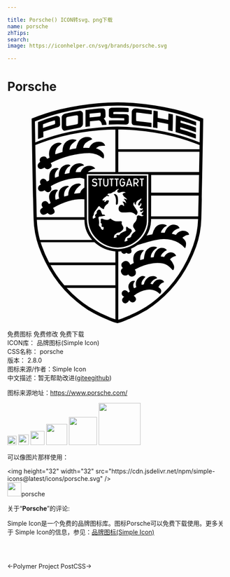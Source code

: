```yaml
---

title: Porsche() ICON转svg、png下载
name: porsche
zhTips: 
search: 
image: https://iconhelper.cn/svg/brands/porsche.svg

---
```


# Porsche  <small style="font-size: 60%;font-weight: 100"></small>

<div id="svg" class="svg-wrap">
<svg role="img" viewBox="0 0 24 24" xmlns="http://www.w3.org/2000/svg"><title>Porsche icon</title><path d="M11.972 0A25.68 25.68 0 0 0 9.93.091a27.858 27.858 0 0 0-4.248.685 23.565 23.565 0 0 0-2.975.966l-.06.022s.118 7.243.21 10.831a9.934 9.934 0 0 0 .569 3.098 14.899 14.899 0 0 0 1.622 3.214A12.884 12.884 0 0 0 7.56 21.66a11.234 11.234 0 0 0 1.192.873 15.214 15.214 0 0 0 2.038 1.031c.233.098.436.192.62.255A4.58 4.58 0 0 0 12 24a4.58 4.58 0 0 0 .59-.182c.182-.063.387-.156.62-.255a15.22 15.22 0 0 0 2.037-1.031 11.25 11.25 0 0 0 1.194-.873 12.88 12.88 0 0 0 2.511-2.752 14.889 14.889 0 0 0 1.622-3.214 9.934 9.934 0 0 0 .57-3.098c.091-3.588.21-10.827.21-10.827a.635.635 0 0 0-.057-.026 23.564 23.564 0 0 0-2.976-.966 27.856 27.856 0 0 0-4.248-.684A26.068 26.068 0 0 0 12.031 0zm0 .361h.057c.679.008 1.288.03 1.963.09a26.585 26.585 0 0 1 4.084.663 22.53 22.53 0 0 1 2.861.937.619.619 0 0 1 .057.025l-.038 2.274a.113.113 0 0 0-.019-.01 22.55 22.55 0 0 0-2.86-.937 26.61 26.61 0 0 0-4.085-.662c-.675-.06-1.281-.1-1.96-.108h-.058c-.679.009-1.29.048-1.965.108a26.608 26.608 0 0 0-4.084.665 22.547 22.547 0 0 0-2.861.938.116.116 0 0 0-.02.01l-.038-2.281.058-.022a22.527 22.527 0 0 1 2.86-.937A26.581 26.581 0 0 1 10.01.45c.675-.06 1.284-.08 1.963-.089zm.288.216a16.633 16.633 0 0 0-.902.008c-.121.005-.288.109-.29.23l-.007.648c-.002.132.172.236.305.239.462.01.87.002 1.318.03.033.003.062.023.062.056l-.003.13a.042.042 0 0 1-.045.046c-.521 0-1.066-.025-1.593.017-.028.002-.027-.005-.028.023l-.024.384-.002.03a16.318 16.318 0 0 1 1.882 0 .32.32 0 0 0 .305-.262l.006-.627c0-.129-.158-.224-.261-.23-.442-.028-.945-.013-1.394-.025a.046.046 0 0 1-.044-.05l.009-.145c0-.028.019-.036.047-.037.444-.016 1.107.005 1.562.019a.072.072 0 0 0 .06-.07V.674c0-.017-.032-.067-.063-.068V.605a33.113 33.113 0 0 0-.9-.028zm-1.88.064c-.423.008-1.341.125-1.862.19L8.515 2.64v.023l.47-.06a.014.014 0 0 0 .01-.006.014.014 0 0 0 .003-.01v-.523l.947-.102c.083-.015.18.046.256.169a.88.88 0 0 1 .114.339l.467-.035c.01 0 .03 0 .028-.01a.988.988 0 0 0-.307-.663.316.316 0 0 0 .197-.31 4.34 4.34 0 0 0-.022-.564.32.32 0 0 0-.3-.247zm3.59.019a.404.404 0 0 0-.413.332l-.01 1.195a.312.312 0 0 0 .24.289c.61.057 1.21.112 1.89.215.011 0 .032-.007.032-.017v-.416c0-.009-.02-.028-.027-.03-.454-.057-1.053-.137-1.589-.193a.076.076 0 0 1-.058-.07v-.812c0-.034.05-.052.084-.05.529.044 1.056.14 1.584.197.014.002.036-.007.037-.021l.01-.382a.037.037 0 0 0-.029-.033 36.382 36.382 0 0 0-1.75-.204zm1.98.237c-.012 0-.022.014-.022.025-.006.274-.045 1.457-.053 1.772v.027c.155.027.326.048.453.074.014.002.035-.008.035-.022-.002-.207 0-.448-.004-.636 0-.013.006-.014.02-.012a31.392 31.392 0 0 1 1.102.22c.008 0 .052.007.052.03-.003.217-.007.4-.013.617a.041.041 0 0 0 .027.04c.145.033.283.067.42.1.037.008.043.001.044-.012.022-.451.03-1.174.036-1.784 0-.008-.003-.02-.01-.022-.153-.035-.297-.072-.453-.105-.014-.003-.022.02-.023.035-.015.223-.009.43-.026.652 0 .008 0 .012-.009.01-.37-.076-.765-.158-1.132-.227-.01-.002-.006-.02-.005-.031l.003-.653a.033.033 0 0 0-.026-.03 23.196 23.196 0 0 0-.417-.068zM7.934.92a.303.303 0 0 0-.037 0c-.543.086-1.089.201-1.64.32a.5.5 0 0 0-.23.143.322.322 0 0 0-.102.205l.004 1.118a.434.434 0 0 0 .106.266.24.24 0 0 0 .204.11 38.518 38.518 0 0 1 1.633-.323.497.497 0 0 0 .268-.166.362.362 0 0 0 .098-.23L8.236 1.2a.28.28 0 0 0-.11-.198.303.303 0 0 0-.191-.08zm2.157.197a.076.076 0 0 1 .08.069l.003.189a.172.172 0 0 1-.14.166l-1.062.104-.009-.008V1.23l.009-.004 1.111-.108a.076.076 0 0 1 .008 0zm-2.52.29a.167.167 0 0 1 .078.022.117.117 0 0 1 .054.106l-.009.704a.125.125 0 0 1-.049.105.291.291 0 0 1-.12.047 61.16 61.16 0 0 1-.997.19.106.106 0 0 1-.088-.017.133.133 0 0 1-.03-.1v-.726a.143.143 0 0 1 .04-.097.243.243 0 0 1 .12-.06c.29-.054.67-.129.968-.172a.167.167 0 0 1 .033-.002zm10.81 0l-.001.001c-.008 0-.008.012-.008.019-.014.606-.03 1.167-.035 1.773 0 .013.006.03.018.033a22.245 22.245 0 0 1 2.158.7c.032.011.031-.013.031-.022.003-.138.01-.278.003-.416a.041.041 0 0 0-.025-.033 16.602 16.602 0 0 0-1.66-.541.028.028 0 0 1-.019-.026l.008-.18c0-.008.014-.01.022-.008a21.848 21.848 0 0 1 1.67.542c.01.003.01-.01.01-.019a5.121 5.121 0 0 0 0-.468.029.029 0 0 0-.02-.026 21.457 21.457 0 0 0-1.638-.523c-.008-.002-.018-.01-.018-.018v-.192c0-.008.013-.013.021-.01.564.144 1.184.36 1.615.519.038.014.06.008.06-.027 0-.157.006-.168-.002-.324-.002-.02-.004-.04-.022-.047a21.383 21.383 0 0 0-2.169-.707zm-12.97.064a.365.365 0 0 0-.084.009c-.65.166-1.303.414-1.956.652a.063.063 0 0 0-.03.052V3.65l.003.33s.471-.177.573-.21c.013-.004.013-.017.013-.031l-.01-.52c0-.015.002-.037.016-.04l1.625-.502a.306.306 0 0 0 .138-.101.237.237 0 0 0 .052-.156l-.017-.683a.272.272 0 0 0-.119-.197.365.365 0 0 0-.204-.068zm-.286.496c.036-.01.07.031.072.063a1.86 1.86 0 0 1 .012.25c-.001.045-.066.097-.11.11l-1.184.386c-.011.004-.031 0-.031-.012l.002-.358c0-.017.02-.031.036-.036a10.796 10.796 0 0 1 1.203-.403zm6.967.981c.653.01 1.246.03 1.9.088a26.591 26.591 0 0 1 4.083.663 22.501 22.501 0 0 1 2.861.937.107.107 0 0 1 .014.007 89.441 89.441 0 0 0-.007.448h-8.851zm-.317.002l-.001 4.618H8.827c-.043-.004-.015-.023.015-.052a1.71 1.71 0 0 1 .715-.312c.022-.002.028-.014-.003-.054a.898.898 0 0 0-.93-.212.985.985 0 0 0-.624.603.04.04 0 0 1-.04.031 6.734 6.734 0 0 1-.47.013c-.025 0-.037-.032-.035-.056a.737.737 0 0 1 .343-.484 1.1 1.1 0 0 1 .519-.178.04.04 0 0 0 .02-.063.515.515 0 0 0-.105-.093.758.758 0 0 0-.504-.077 1.053 1.053 0 0 0-.948.964c-.01.06.006.074-.053.094-.112.038-.322.064-.434.088-.02.003-.05-.043-.045-.063a1.309 1.309 0 0 1 .244-.522 1.006 1.006 0 0 1 .342-.291c.026-.013.05-.044.026-.064-.253-.22-.771.012-.98.241a1.37 1.37 0 0 0-.275.91c0 .016.014.041 0 .047a4.942 4.942 0 0 1-.4.15c-.012.003-.014-.028-.016-.04a.93.93 0 0 1 .147-.677.661.661 0 0 1 .244-.241c.01-.006.008-.018 0-.028-.115-.149-.569-.042-.708.094-.32.312-.297.615-.312 1.097-.001.023-.03.111-.056.123a.57.57 0 0 1-.184.07c-.021.006-.023.014-.028-.007a.39.39 0 0 0-.57-.222.356.356 0 0 0-.077.532c.015.017.02.034-.003.041a.42.42 0 0 0-.275.534.336.336 0 0 0 .296.21.628.628 0 0 0 .37-.108.043.043 0 0 1 .06.01.386.386 0 0 0 .531.124c.162-.107.234-.273.114-.559-.007-.016.02-.046.034-.054a6.615 6.615 0 0 1 3.144-.88 1.78 1.78 0 0 1 .456.101.094.094 0 0 1 .023.008l.002.941a.19.19 0 0 1-.034.025 1.005 1.005 0 0 0-.432.55c-.004.017-.006.021-.035.024-.193.019-.399.047-.591.062-.011.002-.032-.019-.028-.03a1.87 1.87 0 0 1 .725-.908.057.057 0 0 0 .01-.067.375.375 0 0 0-.168-.093 1.087 1.087 0 0 0-.895.362 1.418 1.418 0 0 0-.312.875c-.001.022.003.058-.019.065-.124.039-.261.074-.39.11-.015.004-.035-.011-.038-.027a1.006 1.006 0 0 1 .486-1.03c.051-.04-.038-.102-.102-.102a.963.963 0 0 0-.913.53 1.301 1.301 0 0 0-.03.793c.003.023.019.063-.006.069-.079.019-.265.09-.323.108-.021.007-.035-.003-.047-.03a1.041 1.041 0 0 1-.021-.488 1.102 1.102 0 0 1 .268-.493c.008-.01.011-.032 0-.037a.54.54 0 0 0-.378-.025.74.74 0 0 0-.477.38c-.159.297-.118.583.051 1.005.008.02.018.058 0 .07l-.137.08c-.017.013-.032.002-.044-.015-.055-.078-.124-.202-.21-.24a.415.415 0 0 0-.428.035.406.406 0 0 0-.12.431.875.875 0 0 0 .1.152c.01.014-.001.036-.013.047-.059.052-.14.09-.188.14a.395.395 0 0 0-.01.471.365.365 0 0 0 .45.123 1.624 1.624 0 0 0 .232-.122c.027-.018.045-.051.07-.025a.546.546 0 0 0 .224.153.427.427 0 0 0 .354-.062.305.305 0 0 0 .168-.338.875.875 0 0 0-.143-.27c-.033-.035-.035-.033 0-.054a7.435 7.435 0 0 1 1.66-.724 5.024 5.024 0 0 1 1.69-.207h.046l.003 1.949H3.206c-.054-2.133-.116-5.51-.156-7.836a.113.113 0 0 1 .014-.007 22.499 22.499 0 0 1 2.86-.937 26.59 26.59 0 0 1 4.084-.663 23.38 23.38 0 0 1 1.768-.086zm-3.088.816a1.237 1.237 0 0 0-.693.232c-.286.188-.456.773-.49.982a.044.044 0 0 1-.04.036 5.998 5.998 0 0 0-.676.125c-.007.001-.012-.01-.012-.017a.983.983 0 0 1 .258-.59 3.506 3.506 0 0 1 .493-.396c.013-.011.004-.045-.012-.051a1.035 1.035 0 0 0-.797.012 1.129 1.129 0 0 0-.675.867 2.062 2.062 0 0 0-.029.41c.002.017-.03.018-.045.023-.246.077-.504.167-.71.236-.01.004-.039.002-.039-.01a1.168 1.168 0 0 1 .175-.655c.12-.195.343-.305.505-.469.011-.012.028-.044.011-.051-.41-.165-.797.004-1.124.375a1.395 1.395 0 0 0-.2 1.124c.009.036 0 .075-.019.083a1.805 1.805 0 0 1-.23.089.025.025 0 0 1-.033-.02c-.093-.296-.44-.238-.597-.148a.361.361 0 0 0-.139.489.031.031 0 0 1-.01.044.442.442 0 0 0-.205.596.352.352 0 0 0 .428.137 1.208 1.208 0 0 0 .246-.129.027.027 0 0 1 .03.004.393.393 0 0 0 .566.08c.115-.082.16-.096.204-.244a.39.39 0 0 0-.09-.3c-.012-.01-.001-.04.013-.047A9.692 9.692 0 0 1 8.947 5.51a2.35 2.35 0 0 1 1.446.553.072.072 0 0 0 .062.031.098.098 0 0 0 .054-.056.66.66 0 0 0-.204-.678 1.21 1.21 0 0 0-.612-.344c-.012-.003-.02-.029-.01-.037a.968.968 0 0 1 .335-.22 3.587 3.587 0 0 1 .605-.05c.014-.001.035-.015.03-.028a.606.606 0 0 0-.527-.4 1.325 1.325 0 0 0-.693.1 1.118 1.118 0 0 0-.5.553.036.036 0 0 1-.032.02 12.139 12.139 0 0 0-.594-.007c-.014 0-.035 0-.035-.014a.943.943 0 0 1 .255-.517 1.989 1.989 0 0 1 .68-.386c.019-.006.04-.036.029-.051a.549.549 0 0 0-.201-.17 1.237 1.237 0 0 0-.347-.041zm3.405 1.607h8.845c-.012.686-.025 1.433-.04 2.195h-8.805zM8.681 7.801l6.666.003a.016.016 0 0 1 .017.013l-.002 5.138a2.354 2.354 0 0 1-.143.764 3.327 3.327 0 0 1-1.44 1.725 3.468 3.468 0 0 1-1.74.491 3.512 3.512 0 0 1-2.26-.86 3.078 3.078 0 0 1-1.105-2.31L8.667 7.82c0-.013.001-.019.014-.019zm6.994.086h5.217c-.012.645-.025 1.296-.034 1.926h-5.183V8.318zm-6.839.071c-.013 0-.014.005-.014.018l.007 4.753a2.97 2.97 0 0 0 1.054 2.225 3.333 3.333 0 0 0 2.153.827 3.284 3.284 0 0 0 1.66-.473 3.193 3.193 0 0 0 1.374-1.66 2.28 2.28 0 0 0 .136-.734l.002-4.94a.015.015 0 0 0-.016-.014zm4.436.304a.101.101 0 0 1 .001 0 .11.11 0 0 1 .087.071l.242.715a.079.079 0 0 1-.003.07.066.066 0 0 1-.054.024.065.065 0 0 1-.063-.044l-.038-.125h-.33l-.036.128c-.01.04-.04.044-.071.044a.063.063 0 0 1-.044-.028.057.057 0 0 1-.01-.052l.232-.728a.101.101 0 0 1 .087-.075zm-.763.007a.226.226 0 0 1 .023 0 .232.232 0 0 1 .235.157.046.046 0 0 1-.031.059.053.053 0 0 1-.07-.02.166.166 0 0 0-.132-.09.151.151 0 0 0-.133.1.498.498 0 0 0-.055.222.524.524 0 0 0 .046.228.159.159 0 0 0 .154.102.233.233 0 0 0 .166-.243v-.039h-.135a.057.057 0 0 1-.059-.063c0-.023.007-.05.059-.05h.192c.064 0 .073.048.073.09a.792.792 0 0 1-.011.152.399.399 0 0 1-.15.236.301.301 0 0 1-.15.043.257.257 0 0 1-.227-.145.618.618 0 0 1-.073-.31.577.577 0 0 1 .08-.304.226.226 0 0 1 .198-.125zm-2.988.002a.318.318 0 0 1 .004 0c.183.002.243.111.243.15 0 .035-.061.08-.095.039a.2.2 0 0 0-.157-.068.143.143 0 0 0-.15.096.114.114 0 0 0 .094.135.61.61 0 0 1 .267.08h-.001a.202.202 0 0 1 .081.18.247.247 0 0 1-.067.175.327.327 0 0 1-.247.088.297.297 0 0 1-.263-.14c-.004-.01-.01-.063.034-.078a.084.084 0 0 1 .082.026.239.239 0 0 0 .156.063.223.223 0 0 0 .148-.05.105.105 0 0 0 .024-.116.219.219 0 0 0-.193-.098.25.25 0 0 1-.172-.07.25.25 0 0 1-.069-.196.219.219 0 0 1 .1-.163.318.318 0 0 1 .181-.053zm1.649 0a.06.06 0 0 1 .001 0 .06.06 0 0 1 .006 0h.355a.06.06 0 1 1 0 .12l-.114.002v.682a.063.063 0 0 1-.125 0v-.683h-.116a.06.06 0 0 1-.007-.12zm.56 0a.06.06 0 0 1 .001 0 .06.06 0 0 1 .006 0h.354a.06.06 0 1 1 0 .12l-.114.002v.682a.063.063 0 0 1-.125 0v-.683h-.115a.06.06 0 0 1-.007-.12zm2.74 0a.06.06 0 0 1 .002 0 .06.06 0 0 1 .006 0h.353a.06.06 0 1 1 0 .12l-.112.002v.682a.063.063 0 0 1-.125 0v-.683h-.116a.06.06 0 0 1-.007-.12zm-.677.004a.063.063 0 0 1 .012 0h.19a.364.364 0 0 1 .208.058.278.278 0 0 1 .108.206.235.235 0 0 1-.071.198.305.305 0 0 1-.117.075l-.02.007.158.2a.086.086 0 0 1 .023.056c-.002.032-.023.05-.06.05a.066.066 0 0 1-.056-.027l-.187-.258h-.117v.23a.059.059 0 0 1-.063.067.06.06 0 0 1-.062-.067v-.726a.073.073 0 0 1 .016-.05.063.063 0 0 1 .038-.019zm-3.87.002a.06.06 0 0 1 .003 0h.357a.06.06 0 0 1 0 .121h-.116v.684a.063.063 0 0 1-.125 0v-.684h-.116a.06.06 0 0 1-.003-.12zm.583 0a.063.063 0 0 1 .002 0 .063.063 0 0 1 .065.064v.471a.258.258 0 0 0 .037.151.146.146 0 0 0 .127.056.138.138 0 0 0 .125-.056.265.265 0 0 0 .035-.15V8.34h.001a.063.063 0 0 1 .125 0v.432a.474.474 0 0 1-.056.262.25.25 0 0 1-.228.104.26.26 0 0 1-.23-.104.456.456 0 0 1-.061-.262V8.34a.063.063 0 0 1 .058-.063zm3.354.115v.328h.13a.18.18 0 0 0 .2-.174.15.15 0 0 0-.051-.109.178.178 0 0 0-.13-.045zm-.584.015l-.136.469h.278zm-1.14 1.005c.011 0 .021.002.022.011.002.018-.016.029-.042.042a.206.206 0 0 0-.094.08.31.31 0 0 0-.039.163.115.115 0 0 0 .063.079.298.298 0 0 0 .142.028.502.502 0 0 0 .215-.063.581.581 0 0 1 .276-.02.341.341 0 0 1 .194.063c.024.017.02.038.011.04-.014.005-.029-.012-.044-.01a.674.674 0 0 0-.142.03c-.06.027-.087.037-.116.09a.099.099 0 0 0-.007.073c.01.024.035.04.04.057a.446.446 0 0 0 .064.125.205.205 0 0 0 .03.023 2.668 2.668 0 0 1 .282.243.26.26 0 0 1 .04.093c.003.012-.007.03-.018.025a.255.255 0 0 1-.036-.029.178.178 0 0 0-.053-.039.368.368 0 0 0-.176-.025c-.027 0-.081.024-.05.036a.357.357 0 0 1 .132.116.43.43 0 0 1 .107.31c0 .006-.012.01-.015.006a.359.359 0 0 0-.102-.109.324.324 0 0 0-.21-.062c-.015.001-.06 0-.055.014a1.19 1.19 0 0 1 .123.191.562.562 0 0 1 .039.276c-.001.005-.02.01-.023.005a.61.61 0 0 0-.077-.076.349.349 0 0 0-.094-.06.29.29 0 0 0-.204.028.325.325 0 0 0-.13.132.492.492 0 0 0-.062.205.46.46 0 0 0 .042.257.368.368 0 0 0 .19.164.955.955 0 0 0 .334.044c.139.005.278-.016.417-.02a1.943 1.943 0 0 1 .396.003.88.88 0 0 1 .3.12 2.64 2.64 0 0 1 .215.183c.008.006.026-.003.035-.009a.462.462 0 0 0 .131-.233.346.346 0 0 0-.056-.246c-.047-.085-.116-.18-.17-.27a2.962 2.962 0 0 1-.202-.296.305.305 0 0 1-.017-.221.238.238 0 0 1 .107-.128c.011-.007.022.006.017.021a.184.184 0 0 0-.008.112.32.32 0 0 0 .089.14c.013.01.047-.005.055-.021.018-.043.007-.11.023-.154a.619.619 0 0 1 .108-.226 1.47 1.47 0 0 1 .36-.196c.033-.019.054-.105.091-.091.037.013.017.1-.011.142-.04.062-.087.1-.131.156a1.536 1.536 0 0 0-.157.247.222.222 0 0 0-.029.137.14.14 0 0 0 .073.094c.022.01.05-.01.07-.025a.385.385 0 0 0 .097-.103c.023-.038.01-.089.032-.128.006-.009.03-.007.037 0a.139.139 0 0 1 .044.084.393.393 0 0 1-.01.113c-.003.008-.024.027-.031.045a.244.244 0 0 1-.02.04c-.036.063-.078.116-.125.126-.01.001-.017.021-.01.03a.391.391 0 0 0 .113.132.198.198 0 0 0 .152.01c.027-.008.048-.027.079-.037.013-.004.005.004.005.017a.27.27 0 0 1-.015.086.19.19 0 0 1-.075.083.395.395 0 0 1-.166.05c-.027.005-.068.025-.058.051a.256.256 0 0 0 .042.085.122.122 0 0 0 .08.039.205.205 0 0 0 .125-.036c.04-.026.061-.074.096-.108.007-.006.026 0 .026.01a.36.36 0 0 1-.041.158.497.497 0 0 1-.128.138c-.015.013-.033.029-.033.049a.2.2 0 0 0 .044.084.134.134 0 0 0 .083.054.269.269 0 0 0 .1 0c.013 0 .01.023-.001.031a.253.253 0 0 1-.117.068.25.25 0 0 1-.128.008c-.081-.02-.134-.05-.214-.073a.23.23 0 0 0-.135-.009.227.227 0 0 0-.106.083.133.133 0 0 0-.03.064c-.006.063.025.13.005.192a1.415 1.415 0 0 1-.081.234 1.314 1.314 0 0 1-.115.165c-.04.054-.093.074-.12.133a.638.638 0 0 1-.038.063.515.515 0 0 0-.058.229.452.452 0 0 0 .085.209l.153.237a.149.149 0 0 1 .009.083.088.088 0 0 1-.044.07.893.893 0 0 0-.419.527l-.002.013v.004a.106.106 0 0 1-.021.042.334.334 0 0 1-.19.096c-.055.015-.11.029-.165.046a.077.077 0 0 0-.044.031.08.08 0 0 0 .009.097.137.137 0 0 1 .03.071.063.063 0 0 1-.013.042.108.108 0 0 1-.028.022.865.865 0 0 1-.216.087c-.05.011-.086-.002-.07-.059a3.075 3.075 0 0 1 .098-.293.42.42 0 0 1 .133-.14 2.289 2.289 0 0 1 .212-.162.411.411 0 0 0 .119-.126 3.299 3.299 0 0 1 .19-.275.163.163 0 0 0 .029-.129.246.246 0 0 0-.142-.185 1.052 1.052 0 0 0-.085-.034.534.534 0 0 1-.246-.175.09.09 0 0 0-.062-.04c-.063.002-.081.09-.083.138a1.17 1.17 0 0 0 .004.212.18.18 0 0 1 .004.072.055.055 0 0 1-.039.034 2.74 2.74 0 0 0-.565.279.24.24 0 0 0-.063.07l-.017.029a.187.187 0 0 1-.223.08.5.5 0 0 0-.044-.011.094.094 0 0 0-.064.017.162.162 0 0 0-.041.036.06.06 0 0 0-.01.019v.006a.057.057 0 0 0 0 .008.07.07 0 0 0 .004.017l.022.06a.066.066 0 0 1-.038.096.881.881 0 0 1-.203.055c-.04.005-.075-.01-.065-.057a1.1 1.1 0 0 1 .07-.237.094.094 0 0 1 .057-.06.79.79 0 0 0 .179-.14.266.266 0 0 1 .169-.073.512.512 0 0 0 .262-.1 1.73 1.73 0 0 0 .225-.186.37.37 0 0 0-.006-.46l-.02-.035c-.019-.03-.03-.073-.046-.104a.24.24 0 0 1-.039-.104c0-.068.027-.133.031-.201a.024.024 0 0 0-.016-.025.488.488 0 0 0-.137-.03 2.677 2.677 0 0 1-.56.006 1.423 1.423 0 0 1-.39-.18c-.053-.033-.085-.07-.139-.101-.014-.008-.015-.005-.028.006a.672.672 0 0 1-.459.125h-.002a1.766 1.766 0 0 1-.294-.077c-.073-.027-.19-.074-.26-.015-.029.025-.022.06-.022.093a1.244 1.244 0 0 1-.01.305.038.038 0 0 0 .003.032.044.044 0 0 0 .006.006.136.136 0 0 0 .036.02l.01.004c.028.01.033.023.05.058a.196.196 0 0 1 .016.062.159.159 0 0 1-.003.062.544.544 0 0 1-.009.039.207.207 0 0 0 .008.135.115.115 0 0 0 .042.053.073.073 0 0 0 .01.004.063.063 0 0 0 .01.003.068.068 0 0 0 .01 0h.01a.074.074 0 0 0 .02-.008l.004-.002a.05.05 0 0 1 .035-.012.046.046 0 0 1 .01.003.08.08 0 0 1 .063.074.484.484 0 0 1-.046.221.058.058 0 0 1-.077.03l-.018-.007a.445.445 0 0 1-.14-.117.19.19 0 0 1-.049-.112.12.12 0 0 0-.028-.082.09.09 0 0 0-.032-.016.144.144 0 0 1-.07-.046.268.268 0 0 1-.052-.219 1.5 1.5 0 0 0-.046-.64.149.149 0 0 1 .002-.108l.016-.043a.148.148 0 0 1 .007-.016.06.06 0 0 1 .042-.032.167.167 0 0 1 .029-.003 1.516 1.516 0 0 0 .45-.07.152.152 0 0 1 .062-.01.89.89 0 0 0 .073.002c.03 0 .06-.027.024-.05a.847.847 0 0 1-.084-.087.046.046 0 0 0-.052-.022.072.072 0 0 0-.01.005l-.009.005a.098.098 0 0 1-.152-.029.824.824 0 0 1-.087-.202.555.555 0 0 0-.109-.238.235.235 0 0 0-.19-.063.216.216 0 0 0-.13.098l-.063.088a.144.144 0 0 0-.031.067.107.107 0 0 0 0 .016.14.14 0 0 0 .008.032.133.133 0 0 1-.039.154l-.094.075a.087.087 0 0 0-.03.06.527.527 0 0 1-.012.06.13.13 0 0 0-.003.045.088.088 0 0 0 .002.012.081.081 0 0 0 .031.04.156.156 0 0 1 .013.012.074.074 0 0 1 .012.017.06.06 0 0 1-.012.07.219.219 0 0 1-.024.021.753.753 0 0 1-.19.108.098.098 0 0 1-.026.006c-.038.003-.05-.026-.052-.06-.003-.044-.003-.089-.003-.134a.207.207 0 0 1 .057-.137.36.36 0 0 0 .072-.225.197.197 0 0 1 .04-.13.305.305 0 0 0 .057-.09.257.257 0 0 1 .039-.066 3.861 3.861 0 0 0 .281-.384c.054-.086.155-.192.237-.073a.357.357 0 0 0 .078.084 2.395 2.395 0 0 0 .259.164c.094.053.109-.042.125-.121v-.003a.331.331 0 0 1 .038-.092 1.26 1.26 0 0 1 .202-.247c.043-.038.105-.076.15-.113.018-.016.023-.018.03-.04.009-.022.024-.05.034-.078.01-.027.015-.055.024-.076a.344.344 0 0 0 .044-.098v-.003a.023.023 0 0 0 0-.005v-.007l-.003-.007a.05.05 0 0 0-.021-.024.18.18 0 0 0-.102-.026h-.003a.384.384 0 0 0-.148.031.106.106 0 0 0-.054.054.226.226 0 0 1-.042.063.098.098 0 0 1-.13.006c-.024-.016-.014-.043 0-.063a.414.414 0 0 0 .035-.05.042.042 0 0 0 .005-.025v-.004l-.002-.005a.031.031 0 0 0-.005-.006.046.046 0 0 0-.045-.007.98.98 0 0 0-.083.027.064.064 0 0 1-.094-.047.174.174 0 0 1-.003-.055.055.055 0 0 1 .04-.05c.02-.006.05-.017.046-.042a.079.079 0 0 1 0-.023.052.052 0 0 1 .012-.024.14.14 0 0 1 .03-.025 3.869 3.869 0 0 0 .32-.234.05.05 0 0 1 .064-.01l.01.006a.223.223 0 0 0 .151.02.046.046 0 0 0 .041-.03.025.025 0 0 0 0-.005v-.005l-.002-.006-.003-.004a.071.071 0 0 0-.035-.021l-.058-.021a.269.269 0 0 1-.052-.025.053.053 0 0 1-.025-.059c.023-.113.147-.114.241-.105h.004a.505.505 0 0 0 .14-.022c.06-.021.106-.067.163-.094.057-.027.117-.057.176-.08.018-.006.033-.002.049-.009a.091.091 0 0 0 .035-.025.965.965 0 0 1 .142-.163.822.822 0 0 1 .236-.092.107.107 0 0 1 .03-.006zm-.425.557a.219.219 0 0 0-.105.026c-.009.005-.015.016-.008.024.018.021.049.03.07.05a.16.16 0 0 1 .035.046c.009.019.024.04.033.06a1.296 1.296 0 0 1 .045.123 1.227 1.227 0 0 1 .05.209c.01.057.007.117.01.175v.081c-.001.023-.001.047-.003.07a1.143 1.143 0 0 0-.004.098v.08c.002.07.013.12.044.12a.18.18 0 0 0 .084-.019.175.175 0 0 0 .085-.148 2.026 2.026 0 0 0-.003-.576.51.51 0 0 0-.188-.362.219.219 0 0 0-.144-.057zm3.96.161h5.177c-.017.825-.034 1.6-.05 2.263h-5.13l.004-1.862zm-.006 2.544h5.123a9.697 9.697 0 0 1-.545 2.911 14.495 14.495 0 0 1-1.56 3.118 12.45 12.45 0 0 1-2.415 2.669 10.809 10.809 0 0 1-1.147.848 14.592 14.592 0 0 1-1.96.999c-.224.096-.418.186-.596.247-.193.065-.358.125-.474.156v-.115l.003-7.295a3.552 3.552 0 0 0 .316-.023c.005.015.016.057.031.1a.333.333 0 0 0 .219.166.317.317 0 0 0 .306-.107.373.373 0 0 0 .388.067.235.235 0 0 0 .175-.227.43.43 0 0 0-.033-.208l-.036-.066a3.925 3.925 0 0 0 .744-.41l.02-.006c.373-.094 1.872-.631 2.791-.643a3.28 3.28 0 0 1 1.627.39 2.792 2.792 0 0 1 .682.56c.006.009.013.028.037.032a.036.036 0 0 0 .034-.022 1.139 1.139 0 0 0 .079-.516c-.02-.282-.3-.486-.383-.57-.003-.003-.01-.021.02-.041a.674.674 0 0 1 .105-.085.983.983 0 0 1 .562-.212c.03.003.02-.04.012-.076-.058-.25-.415-.412-.79-.354a.963.963 0 0 0-.613.417c-.007.011-.042.027-.056.013a2.926 2.926 0 0 0-.369-.107c-.045-.01-.021-.044-.019-.05a1.003 1.003 0 0 1 .304-.337 1.125 1.125 0 0 1 .494-.224c.022 0 .022-.03.016-.04a.55.55 0 0 0-.375-.302.844.844 0 0 0-.78.14 1.397 1.397 0 0 0-.445.673c-.014.02-.018.036-.036.032-.099-.02-.345-.007-.367-.022-.015-.007-.012-.03-.009-.045a.91.91 0 0 1 .222-.38.882.882 0 0 1 .364-.286.055.055 0 0 0 .01-.094.98.98 0 0 0-1.22.263 2.192 2.192 0 0 0-.304.696c-.002.009-.017.036-.036.036l-.508.112-.083.019-.022.023a3.29 3.29 0 0 0 .497-1.65zm-12.45.085h5.19v.09a3.145 3.145 0 0 0 .837 2.098H3.556a9.74 9.74 0 0 1-.342-2.188zm.415 2.443h5.863a2.566 2.566 0 0 0 .112.1 3.897 3.897 0 0 0 2.17.898v1.21h-7.22a13.789 13.789 0 0 1-.8-1.827 10.401 10.401 0 0 1-.125-.38zm10.584.29l-.01.012h-.002l-.002-.002a3.29 3.29 0 0 0 .015-.01zm1.738.185a.911.911 0 0 0-.507.155.934.934 0 0 0-.392.41 2.65 2.65 0 0 0-.172.775.063.063 0 0 1-.038.035 2.897 2.897 0 0 0-.335.087.026.026 0 0 1-.023-.02 1.105 1.105 0 0 1 .15-.727.886.886 0 0 1 .218-.263.037.037 0 0 0-.017-.068.98.98 0 0 0-.648.114.888.888 0 0 0-.452.667 1.589 1.589 0 0 0 .042.594c0 .006.006.027-.016.031-.076.037-.282.145-.355.18-.005.002-.019.005-.022-.006a.58.58 0 0 0-.268-.358.526.526 0 0 0-.446.022.548.548 0 0 0-.216.224.375.375 0 0 0 .127.455c.006.006.017.02 0 .025-.09.049-.092.06-.16.161a.428.428 0 0 0 .052.45.465.465 0 0 0 .7.082c.004-.003.018.005.025.02a.548.548 0 0 0 .143.151.463.463 0 0 0 .455 0 .413.413 0 0 0 .21-.415.378.378 0 0 0-.111-.262c-.013-.016 0-.024.034-.046a5.404 5.404 0 0 1 1.96-.666 3.121 3.121 0 0 1 1.076.022 1.504 1.504 0 0 1 .629.312 2.841 2.841 0 0 1 .406.402.164.164 0 0 0 .117-.025.66.66 0 0 0 .014-.517 1.604 1.604 0 0 0-.384-.59c-.003-.002-.003-.013-.003-.02-.004-.03.015-.045.052-.079a1.211 1.211 0 0 1 .562-.297c.027-.002.038-.022.02-.053a.656.656 0 0 0-.808-.298h-.001a.916.916 0 0 0-.454.416c-.006.011-.022.05-.037.038-.09-.008-.242-.032-.331-.04-.041-.002-.025-.039-.024-.045a.744.744 0 0 1 .194-.316 1.176 1.176 0 0 1 .444-.318.021.021 0 0 0 .016-.031.627.627 0 0 0-.465-.229.81.81 0 0 0-.617.238 1.255 1.255 0 0 0-.337.74c-.009.023-.02.035-.037.035a2 2 0 0 1-.278.025c-.015-.004-.014-.02-.014-.036a.91.91 0 0 1 .101-.406 1.491 1.491 0 0 1 .55-.582c.036-.025.038-.076.026-.082a.911.911 0 0 0-.355-.071zM4.707 17.692h7.069v2.19H6.213a11.237 11.237 0 0 1-.898-1.181 16.446 16.446 0 0 1-.609-1.01zm10.076 1.176a.497.497 0 0 0-.273.069.982.982 0 0 0-.475.56 1.09 1.09 0 0 0 .012.571c.003.007.012.024-.002.03-.078.03-.136.065-.213.096-.004 0-.024.005-.028-.005a.631.631 0 0 1 .088-.736c.017-.015.027-.035-.008-.047a.588.588 0 0 0-.531.193.677.677 0 0 0-.117.659.922.922 0 0 0 .099.261c.003.005.03.021.014.028l-.15.115c-.003.003-.014.008-.019 0a.486.486 0 0 0-.29-.238.341.341 0 0 0-.317.088.361.361 0 0 0 .147.602c.007.003.017.012.005.02a.587.587 0 0 0-.19.212.377.377 0 0 0 .085.406.37.37 0 0 0 .29.089.605.605 0 0 0 .357-.313c.002-.003.021-.017.031-.006a.531.531 0 0 0 .264.2.324.324 0 0 0 .323-.065.35.35 0 0 0 .111-.4.61.61 0 0 0-.201-.216c-.013-.01-.003-.035.023-.055a2.972 2.972 0 0 1 1.402-.62 1.801 1.801 0 0 1 1.025.166 1.547 1.547 0 0 1 .337.267c.013.007.05.02.063.008a.397.397 0 0 0 .035-.548.654.654 0 0 0-.206-.165.043.043 0 0 1-.007-.015.906.906 0 0 1 .301-.393 1.382 1.382 0 0 1 .295-.143c.022-.006.018-.02.007-.047-.128-.293-.635-.304-.874-.15a1.088 1.088 0 0 0-.346.396c-.005.01-.012.04-.025.031l-.213-.064c-.004 0-.004-.024-.002-.028a1.115 1.115 0 0 1 .696-.565c.015-.006.01-.02.007-.028-.11-.268-.661-.245-.93-.074a1.167 1.167 0 0 0-.493.714c-.003.02.006.037-.007.04a1.239 1.239 0 0 1-.23.055.024.024 0 0 1-.022-.023.642.642 0 0 1 .067-.392 2 2 0 0 1 .324-.408.043.043 0 0 0-.003-.063.497.497 0 0 0-.236-.07zm-3.006 1.296v3.417c-.098-.032-.214-.074-.342-.117-.178-.06-.373-.151-.597-.247a14.587 14.587 0 0 1-1.96-1 10.816 10.816 0 0 1-1.147-.847 12.861 12.861 0 0 1-1.266-1.206h5.31z"/></svg>
</div>
<detail full-name='porsche'></detail>

<div class="detail-page">
<p>
<span><span class="badge-success badge">免费图标</span> <span class="badge-success badge">免费修改</span>  <span class="badge-success badge">免费下载</span> </span>
<br/>
<span>
ICON库：
<span class="badge-secondary badge">品牌图标(Simple Icon)</span> 
</span>
<br/>
<span>
CSS名称：
<span class="badge-secondary badge">porsche</span> 
</span>

<br/>
<span>
版本：
<span class="badge-secondary badge">2.8.0</span> 
</span>
<br/>
<span>图标来源/作者：<span class="badge-light badge">Simple Icon</span></span> 
<br/>
<span class="zh-detail">中文描述：暂无<span class="help-link"><span>帮助改进</span>(<a href="https://gitee.com/liuwave/icon-helper/edit/master/json/brands/porsche.json" target="_blank" rel="noopener noreferrer">gitee</a><a href="https://github.com/liuwave/icon-helper/edit/master/json/brands/porsche.json" target="_blank" rel="noopener noreferrer">github</a></span>)</span><br/>
</p>
</div><div class="description description alert alert-light"><p>图标来源地址：<a href="https://www.porsche.com/" target="_blank" rel="noopener noreferrer">https://www.porsche.com/</a></p></div>
<div class="alert alert-dark">
<img height="21" width="21" src="https://cdn.jsdelivr.net/npm/simple-icons@latest/icons/porsche.svg" />
<img height="24" width="24" src="https://cdn.jsdelivr.net/npm/simple-icons@latest/icons/porsche.svg" />
<img height="32" width="32" src="https://cdn.jsdelivr.net/npm/simple-icons@latest/icons/porsche.svg" />
<img height="48" width="48" src="https://cdn.jsdelivr.net/npm/simple-icons@latest/icons/porsche.svg" />
<img height="64" width="64" src="https://cdn.jsdelivr.net/npm/simple-icons@latest/icons/porsche.svg" />
<img height="96" width="96" src="https://cdn.jsdelivr.net/npm/simple-icons@latest/icons/porsche.svg" />

</div>
<div>
  <p>可以像图片那样使用：    
  </p>
  <div class="alert alert-primary" style="font-size: 14px">
    &lt;img height="32" width="32" src="https://cdn.jsdelivr.net/npm/simple-icons@latest/icons/porsche.svg" /&gt;
    <copy-btn content='<img height="32" width="32" src="https://cdn.jsdelivr.net/npm/simple-icons@latest/icons/porsche.svg" />'></copy-btn>
  </div>
  <div class="alert alert-secondary">
    <img height="32" width="32" src="https://cdn.jsdelivr.net/npm/simple-icons@latest/icons/porsche.svg" />porsche
    <copy-btn content="porsche" btn-title="复制图标名称"></copy-btn>
  </div>
</div>
<div class="icon-detail__container">
<p>关于“<b>Porsche</b>”的评论:</p>
</div>
<Vssue title="关于“Porsche”的评论" />
<div><p>Simple Icon是一个免费的品牌图标库。图标Porsche可以免费下载使用。更多关于  Simple Icon的信息，参见：<a target="_blank" href="https://iconhelper.cn/brands.html">品牌图标(Simple Icon)</a>
</p></div>


<div style="padding:2rem 0 " class="page-nav"><p class="inner"><span class="prev">←<router-link to="/icon/polymer-project.html">Polymer Project</router-link></span> <span class="next"><router-link to="/icon/postcss.html">PostCSS</router-link>→</span></p></div>

